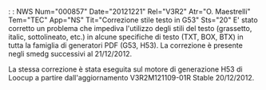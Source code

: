  :  : NWS Num="000857" Date="20121221" Rel="V3R2" Atr="O. Maestrelli" Tem="TEC" App="NS" Tit="Correzione stile testo in G53" Sts="20"
E' stato corretto un problema che impediva l'utilizzo degli stili del testo (grassetto, italic, sottolineato, etc.) in alcune specifiche di testo (TXT, BOX, BTX) in tutta la famiglia di generatori
PDF (G53, H53).
La correzione è presente negli smedg successivi al 21/12/2012.

La stessa correzione è stata eseguita sul motore di generazione H53 di Loocup a partire dall'aggiornamento V3R2M121109-01R Stable 20/12/2012.
